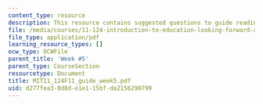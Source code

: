 ```yaml
---
content_type: resource
description: This resource contains suggested questions to guide reading.
file: /media/courses/11-124-introduction-to-education-looking-forward-and-looking-back-on-education-fall-2011/d277fea30d8de1e115bfda2156290799_MIT11_124F11_guide_week5.pdf
file_type: application/pdf
learning_resource_types: []
ocw_type: OCWFile
parent_title: 'Week #5'
parent_type: CourseSection
resourcetype: Document
title: MIT11_124F11_guide_week5.pdf
uid: d277fea3-0d8d-e1e1-15bf-da2156290799
---
```

